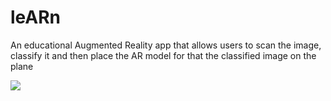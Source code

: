 # leARn
An educational Augmented Reality app that allows users to scan the image, classify it and then place the AR model for that the classified image on the plane 


![](app/GIF1.gif)
